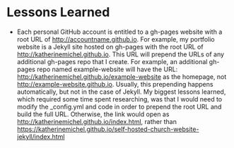 # Lessons Learned

* Each personal GitHub account is entitled to a gh-pages website with a root URL of http://accountname.github.io. For example, my portfolio website is a Jekyll site hosted on gh-pages with the root URL of http://katherinemichel.github.io. This URL will prepend the URLs of any additional gh-pages repo that I create. For example, an additional gh-pages repo named example-website will have the URL: http://katherinemichel.github.io/example-website as the homepage, not http://example-website.github.io. Usually, this prepending happens automatically, but not in the case of Jekyll. My biggest lessons learned, which required some time spent researching, was that I would need to modify the _config.yml and code in order to prepend the root URL and build the full URL. Otherwise, the link would open as http://katherinemichel.github.io/index.html, rather than https://katherinemichel.github.io/self-hosted-church-website-jekyll/index.html
